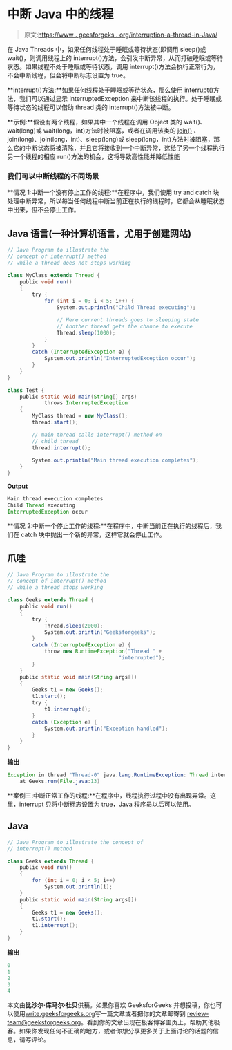 # 中断 Java 中的线程

> 原文:[https://www . geesforgeks . org/interruption-a-thread-in-Java/](https://www.geeksforgeeks.org/interrupting-a-thread-in-java/)

在 Java Threads 中，如果任何线程处于睡眠或等待状态(即调用 sleep()或 wait()，则调用线程上的 interrupt()方法，会引发中断异常，从而打破睡眠或等待状态。如果线程不处于睡眠或等待状态，调用 interrupt()方法会执行正常行为，不会中断线程，但会将中断标志设置为 true。

**interrupt()方法:**如果任何线程处于睡眠或等待状态，那么使用 interrupt()方法，我们可以通过显示 InterruptedException 来中断该线程的执行。处于睡眠或等待状态的线程可以借助 thread 类的 interrupt()方法被中断。

**示例:**假设有两个线程，如果其中一个线程在调用 Object 类的 wait()、wait(long)或 wait(long，int)方法时被阻塞，或者在调用该类的 [join()](https://www.geeksforgeeks.org/joining-threads-in-java/) 、join(long)、join(long，int)、sleep(long)或 sleep(long，int)方法时被阻塞，那么它的中断状态将被清除，并且它将接收到一个中断异常，这给了另一个线程执行另一个线程的相应 run()方法的机会，这将导致高性能并降低性能

### 我们可以中断线程的不同场景

**情况 1:中断一个没有停止工作的线程:**在程序中，我们使用 try and catch 块处理中断异常，所以每当任何线程中断当前正在执行的线程时，它都会从睡眠状态中出来，但不会停止工作。

## Java 语言(一种计算机语言，尤用于创建网站)

```java
// Java Program to illustrate the
// concept of interrupt() method
// while a thread does not stops working

class MyClass extends Thread {
    public void run()
    {
        try {
            for (int i = 0; i < 5; i++) {
                System.out.println("Child Thread executing");

                // Here current threads goes to sleeping state
                // Another thread gets the chance to execute
                Thread.sleep(1000);
            }
        }
        catch (InterruptedException e) {
            System.out.println("InterruptedException occur");
        }
    }
}

class Test {
    public static void main(String[] args)
            throws InterruptedException
    {
        MyClass thread = new MyClass();
        thread.start();

        // main thread calls interrupt() method on
        // child thread
        thread.interrupt();

        System.out.println("Main thread execution completes");
    }
}
```

**Output**

```java
Main thread execution completes
Child Thread executing
InterruptedException occur
```

**情况 2:中断一个停止工作的线程:**在程序中，中断当前正在执行的线程后，我们在 catch 块中抛出一个新的异常，这样它就会停止工作。

## 爪哇

```java
// Java Program to illustrate the
// concept of interrupt() method
// while a thread stops working

class Geeks extends Thread {
    public void run()
    {
        try {
            Thread.sleep(2000);
            System.out.println("Geeksforgeeks");
        }
        catch (InterruptedException e) {
            throw new RuntimeException("Thread " +
                                    "interrupted");
        }
    }
    public static void main(String args[])
    {
        Geeks t1 = new Geeks();
        t1.start();
        try {
            t1.interrupt();
        }
        catch (Exception e) {
            System.out.println("Exception handled");
        }
    }
}
```

**输出**

```java
Exception in thread "Thread-0" java.lang.RuntimeException: Thread interrupted
    at Geeks.run(File.java:13)
```

**案例三:中断正常工作的线程:**在程序中，线程执行过程中没有出现异常。这里，interrupt 只将中断标志设置为 true，Java 程序员以后可以使用。

## Java

```java
// Java Program to illustrate the concept of
// interrupt() method

class Geeks extends Thread {
    public void run()
    {
        for (int i = 0; i < 5; i++)
            System.out.println(i);
    }
    public static void main(String args[])
    {
        Geeks t1 = new Geeks();
        t1.start();
        t1.interrupt();
    }
}
```

**输出**

```java
0
1
2
3
4
```

本文由**比沙尔·库马尔·杜贝**供稿。如果你喜欢 GeeksforGeeks 并想投稿，你也可以使用[write.geeksforgeeks.org](http://www.write.geeksforgeeks.org)写一篇文章或者把你的文章邮寄到 review-team@geeksforgeeks.org。看到你的文章出现在极客博客主页上，帮助其他极客。如果你发现任何不正确的地方，或者你想分享更多关于上面讨论的话题的信息，请写评论。